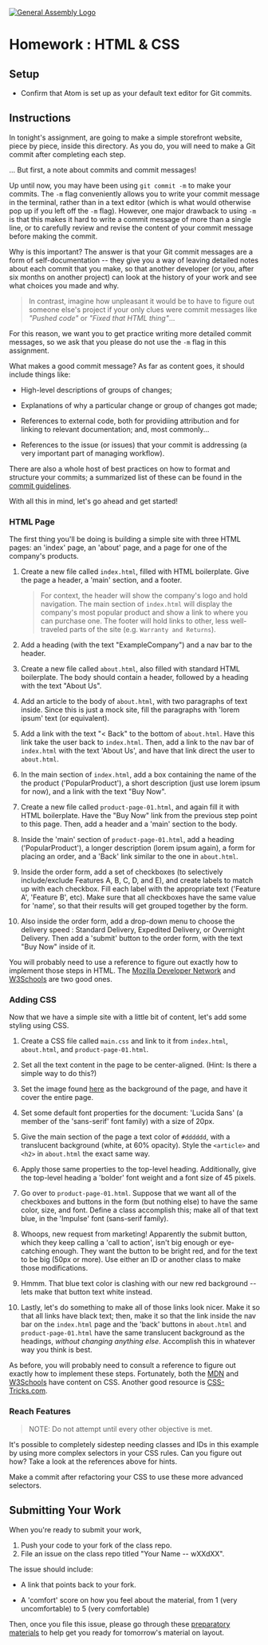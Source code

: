 [![General Assembly Logo](https://camo.githubusercontent.com/1a91b05b8f4d44b5bbfb83abac2b0996d8e26c92/687474703a2f2f692e696d6775722e636f6d2f6b6538555354712e706e67)](https://generalassemb.ly/education/web-development-immersive)

# Homework : HTML & CSS

## Setup

-   Confirm that Atom is set up as your default text editor for Git commits.

## Instructions

In tonight's assignment, are going to make a simple storefront website, piece by
piece, inside this directory. As you do, you will need to make a Git commit
after completing each step.

... But first, a note about commits and commit messages!

Up until now, you may have been using `git commit -m` to make your commits. The
`-m` flag conveniently allows you to write your commit message in the terminal,
rather than in a text editor (which is what would otherwise pop up if you left
off the `-m` flag). However, one major drawback to using `-m` is that this makes
it hard to write a commit message of more than a single line, or to carefully
review and revise the content of your commit message before making the commit.

Why is this important? The answer is that your Git commit messages are a form
of self-documentation -- they give you a way of leaving detailed notes about
each commit that you make, so that another developer (or you, after six months
on another project) can look at the history of your work and see what choices
you made and why.

> In contrast, imagine how unpleasant it would be to have to figure out someone else's project
> if your only clues were commit messages like _"Pushed code"_ or
> _"Fixed that HTML thing"_...

For this reason, we want you to get
practice writing more detailed commit messages, so we ask that you please do not
use the `-m` flag in this assignment.

What makes a good commit message? As far as content goes, it should include
things like:

-   High-level descriptions of groups of changes;

-   Explanations of why a particular change or group of changes got made;

-   References to external code, both for providiing attribution and for
    linking to relevant documentation; and, most commonly...

-   References to the issue (or issues) that your commit is addressing (a very
    important part of managing workflow).

There are also a whole host of best practices on how to format and structure
your commits; a summarized list of these can be found in the
[commit guidelines](./commit-guidelines.md).

With all this in mind, let's go ahead and get started!

### HTML Page

The first thing you'll be doing is building a simple site with three HTML pages:
an 'index' page, an 'about' page, and a page for one of the company's products.

1.  Create a new file called `index.html`, filled with HTML boilerplate.
    Give the page a header, a 'main' section, and a footer.

    > For context, the header will show the company's logo and hold navigation.
    > The main section of `index.html` will display the company's most
    > popular product and show a link to where you can purchase one.
    > The footer will hold links to other, less well-traveled parts of the site
    > (e.g. `Warranty and Returns`).

2.  Add a heading (with the text "ExampleCompany") and a nav bar to the header.

3.  Create a new file called `about.html`, also filled with standard HTML
    boilerplate. The body should contain a header, followed by a heading with
    the text "About Us".

4.  Add an article to the body of `about.html`, with two paragraphs of text
    inside. Since this is just a mock site, fill the paragraphs with
    'lorem ipsum' text (or equivalent).

5.  Add a link with the text "< Back" to the bottom of `about.html`.
    Have this link take the user back to `index.html`.
    Then, add a link to the nav bar of `index.html` with the text 'About Us',
    and have that link direct the user to `about.html`.

6.  In the main section of `index.html`, add a box containing the name of the
    the product ('PopularProduct'), a short description (just use lorem ipsum
    for now), and a link with the text "Buy Now".

7.  Create a new file called `product-page-01.html`, and again fill it with
    HTML boilerplate. Have the "Buy Now" link from the previous step point to
    this page. Then, add a header and a 'main' section to the body.

8.  Inside the 'main' section of `product-page-01.html`, add a heading
    ('PopularProduct'), a longer description (lorem ipsum again), a form
    for placing an order, and a 'Back' link similar to the one in `about.html`.

9.  Inside the order form, add a set of checkboxes (to selectively
    include/exclude Features A, B, C, D, and E), and create labels to match up
    with each checkbox. Fill each label with the appropriate text ('Feature A',
    'Feature B', etc). Make sure that all checkboxes have the same value for
    'name', so that their results will get grouped together by the form.

10. Also inside the order form, add a drop-down menu to choose the delivery
    speed : Standard Delivery, Expedited Delivery, or Overnight Delivery.
    Then add a 'submit' button to the order form, with the text "Buy Now" inside
    of it.

You will probably need to use a reference to figure out exactly how to
implement those steps in HTML.
The [Mozilla Developer Network](https://developer.mozilla.org/en-US/docs/Web/HTML)
and [W3Schools](http://www.w3schools.com/html/default.asp)
are two good ones.

### Adding CSS

Now that we have a simple site with a little bit of content, let's add some
styling using CSS.

1.  Create a CSS file called `main.css` and link to it from `index.html`,
    `about.html`, and `product-page-01.html`.

2.  Set all the text content in the page to be center-aligned. (Hint: Is there a
    simple way to do this?)

3.  Set the image found [here](https://upload.wikimedia.org/wikipedia/commons/thumb/7/78/Railway_workshop_museum_exhibition_in_Ljubljana%2C_Slovenia.jpg/1024px-Railway_workshop_museum_exhibition_in_Ljubljana%2C_Slovenia.jpg)
    as the background of the page, and have it cover the entire page.

4.  Set some default font properties for the document: 'Lucida Sans' (a member
    of the 'sans-serif' font family) with a size of 20px.

5.  Give the main section of the page a text color of `#dddddd`, with a
    translucent background (white, at 60% opacity). Style the `<article>` and
    `<h2>` in `about.html` the exact same way.

6.  Apply those same properties to the top-level heading. Additionally, give the
    top-level heading a 'bolder' font weight and a font size of 45 pixels.

7.  Go over to `product-page-01.html`. Suppose that we want all of the
    checkboxes and buttons in the form (but nothing else) to have the same
    color, size, and font. Define a class accomplish this; make all of that text
    blue, in the 'Impulse' font (sans-serif family).

8.  Whoops, new request from marketing! Apparently the submit button, which they
    keep calling a 'call to action', isn't big enough or eye-catching enough.
    They want the button to be bright red, and for the text to be big (50px or
    more). Use either an ID or another class to make those modifications.

9.  Hmmm. That blue text color is clashing with our new red background -- lets
    make that button text white instead.

10. Lastly, let's do something to make all of those links look nicer. Make it so
    that all links have black text; then, make it so that the link inside the
    nav bar on the `index.html` page and the 'back' buttons in `about.html` and
    `product-page-01.html` have the same translucent background as the headings,
    _without changing anything else_. Accomplish this in whatever way you think
    is best.

As before, you will probably need to consult a reference to figure out exactly
how to implement these steps. Fortunately, both the
[MDN](https://developer.mozilla.org/en-US/docs/Web/CSS) and
[W3Schools](http://www.w3schools.com/css/default.asp)
have content on CSS. Another good resource is
[CSS-Tricks.com](https://css-tricks.com/).

### Reach Features

> NOTE: Do not attempt until every other objective is met.

It's possible to completely sidestep needing classes and IDs in this
example by using more complex selectors in your CSS rules. Can you
figure out how? Take a look at the references above for hints.

Make a commit after refactoring your CSS to use these more advanced selectors.

## Submitting Your Work

When you're ready to submit your work,

1.  Push your code to your fork of the class repo.
2.  File an issue on the class repo titled "Your Name -- wXXdXX".

The issue should include:

-   A link that points back to your fork.

-   A 'comfort' score on how you feel about the material, from 1 (very
    uncomfortable) to 5 (very comfortable)

Then, once you file this issue, please go through these
[preparatory materials](./prep.md)
to help get you ready for tomorrow's material on layout.
